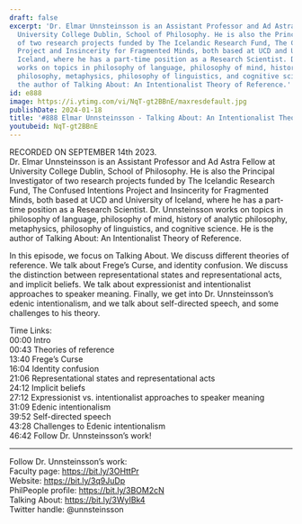 ```yaml
---
draft: false
excerpt: 'Dr. Elmar Unnsteinsson is an Assistant Professor and Ad Astra Fellow at
  University College Dublin, School of Philosophy. He is also the Principal Investigator
  of two research projects funded by The Icelandic Research Fund, The Confused Intentions
  Project and Insincerity for Fragmented Minds, both based at UCD and University of
  Iceland, where he has a part-time position as a Research Scientist. Dr. Unnsteinsson
  works on topics in philosophy of language, philosophy of mind, history of analytic
  philosophy, metaphysics, philosophy of linguistics, and cognitive science. He is
  the author of Talking About: An Intentionalist Theory of Reference.'
id: e888
image: https://i.ytimg.com/vi/NqT-gt2BBnE/maxresdefault.jpg
publishDate: 2024-01-18
title: '#888 Elmar Unnsteinsson - Talking About: An Intentionalist Theory of Reference'
youtubeid: NqT-gt2BBnE
---
```

RECORDED ON SEPTEMBER 14th 2023.  
Dr. Elmar Unnsteinsson is an Assistant Professor and Ad Astra Fellow at University College Dublin, School of Philosophy. He is also the Principal Investigator of two research projects funded by The Icelandic Research Fund, The Confused Intentions Project and Insincerity for Fragmented Minds, both based at UCD and University of Iceland, where he has a part-time position as a Research Scientist. Dr. Unnsteinsson works on topics in philosophy of language, philosophy of mind, history of analytic philosophy, metaphysics, philosophy of linguistics, and cognitive science. He is the author of Talking About: An Intentionalist Theory of Reference.

In this episode, we focus on Talking About. We discuss different theories of reference. We talk about Frege’s Curse, and identity confusion. We discuss the distinction between representational states and representational acts, and implicit beliefs. We talk about expressionist and intentionalist approaches to speaker meaning. Finally, we get into Dr. Unnsteinsson’s edenic intentionalism, and we talk about self-directed speech, and some challenges to his theory.

Time Links:  
00:00  Intro  
00:43  Theories of reference  
13:40  Frege’s Curse  
16:04  Identity confusion  
21:06  Representational states and representational acts  
24:12  Implicit beliefs  
27:12  Expressionist vs. intentionalist approaches to speaker meaning  
31:09  Edenic intentionalism  
39:52  Self-directed speech  
43:28  Challenges to Edenic intentionalism  
46:42  Follow Dr. Unnsteinsson’s work!

---

Follow Dr. Unnsteinsson’s work:  
Faculty page: https://bit.ly/3OHttPr  
Website: https://bit.ly/3q9JuDp  
PhilPeople profile: https://bit.ly/3BOM2cN  
Talking About: https://bit.ly/3WyIBk4  
Twitter handle: @unnsteinsson
